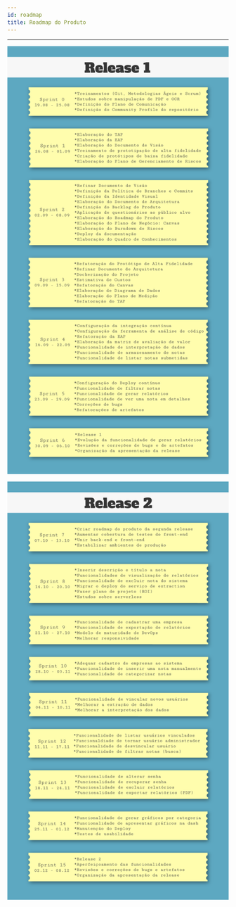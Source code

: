 ```yaml
---
id: roadmap    
title: Roadmap do Produto
---
```


***  
![Roadmap R1](assets/roadmap.png "Roadmap do Produto R1")

![Roadmap R2](assets/roadmapr2.png "Roadmap do Produto R2")

